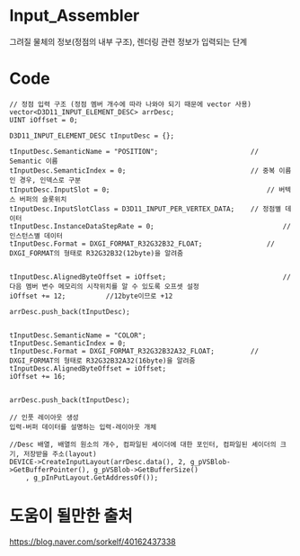 Input_Assembler
======================
 그려질 물체의 정보(정점의 내부 구조), 렌더링 관련 정보가 입력되는 단계

Code
=====================
  	// 정점 입력 구조 (정점 멤버 개수에 따라 나와야 되기 때문에 vector 사용)
  	vector<D3D11_INPUT_ELEMENT_DESC> arrDesc;
  	UINT iOffset = 0;
  
  	D3D11_INPUT_ELEMENT_DESC tInputDesc = {};
  	
  	tInputDesc.SemanticName = "POSITION";						// Semantic 이름
  	tInputDesc.SemanticIndex = 0;					  			// 중복 이름인 경우, 인덱스로 구분
  	tInputDesc.InputSlot = 0;							    		// 버텍스 버퍼의 슬롯위치
  	tInputDesc.InputSlotClass = D3D11_INPUT_PER_VERTEX_DATA;	// 정점별 데이터
  	tInputDesc.InstanceDataStepRate = 0;					  	        // 인스턴스별 데이터
  	tInputDesc.Format = DXGI_FORMAT_R32G32B32_FLOAT;			    // DXGI_FORMAT의 형태로 R32G32B32(12byte)을 알려줌
  
  
  	tInputDesc.AlignedByteOffset = iOffset;       						//다음 멤버 변수 메모리의 시작위치를 알 수 있도록 오프셋 설정
  	iOffset += 12;			//12byte이므로 +12
  
  	arrDesc.push_back(tInputDesc);
  
  	
  	tInputDesc.SemanticName = "COLOR";
  	tInputDesc.SemanticIndex = 0;
  	tInputDesc.Format = DXGI_FORMAT_R32G32B32A32_FLOAT;			// DXGI_FORMAT의 형태로 R32G32B32A32(16byte)을 알려줌
  	tInputDesc.AlignedByteOffset = iOffset;
  	iOffset += 16;
  
  
  	arrDesc.push_back(tInputDesc);
  
  	// 인풋 레이아웃 생성
    입력-버퍼 데이터를 설명하는 입력-레이아웃 개체
    
    //Desc 배열, 배열의 원소의 개수, 컴파일된 셰이더에 대한 포인터, 컴파일된 셰이더의 크기, 저장받을 주소(layout)
  	DEVICE->CreateInputLayout(arrDesc.data(), 2, g_pVSBlob->GetBufferPointer(), g_pVSBlob->GetBufferSize()
  		, g_pInPutLayout.GetAddressOf());
  

도움이 될만한 출처
==========================
https://blog.naver.com/sorkelf/40162437338
